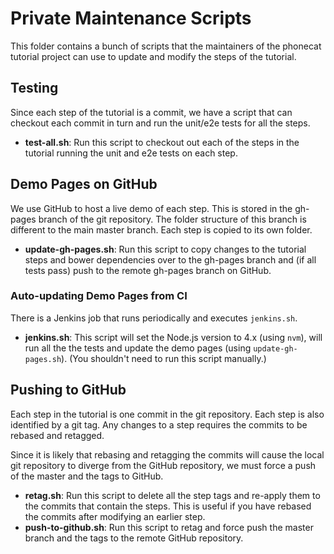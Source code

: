 # Private Maintenance Scripts

This folder contains a bunch of scripts that the maintainers of the phonecat tutorial project
can use to update and modify the steps of the tutorial.

## Testing

Since each step of the tutorial is a commit, we have a script that can checkout each commit in turn
and run the unit/e2e tests for all the steps.

- **test-all.sh**: Run this script to checkout out each of the steps in the tutorial running the
  unit and e2e tests on each step.

## Demo Pages on GitHub

We use GitHub to host a live demo of each step. This is stored in the gh-pages branch of the git
repository. The folder structure of this branch is different to the main master branch. Each step is 
copied to its own folder.

- **update-gh-pages.sh**: Run this script to copy changes to the tutorial steps and bower 
  dependencies over to the gh-pages branch and (if all tests pass) push to the remote gh-pages
  branch on GitHub.

### Auto-updating Demo Pages from CI

There is a Jenkins job that runs periodically and executes `jenkins.sh`.

- **jenkins.sh**: This script will set the Node.js version to 4.x (using `nvm`), will run all the
  the tests and update the demo pages (using `update-gh-pages.sh`).
  (You shouldn't need to run this script manually.)

## Pushing to GitHub

Each step in the tutorial is one commit in the git repository. Each step is also identified by a git 
tag. Any changes to a step requires the commits to be rebased and retagged.

Since it is likely that rebasing and retagging the commits will cause the local git repository to
diverge from the GitHub repository, we must force a push of the master and the tags to GitHub.

- **retag.sh**: Run this script to delete all the step tags and re-apply them to the commits that
  contain the steps. This is useful if you have rebased the commits after modifying an earlier step.
- **push-to-github.sh**: Run this script to retag and force push the master branch and the tags to
  the remote GitHub repository.
